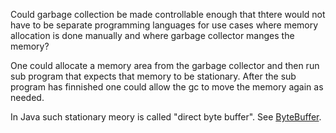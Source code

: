 Could garbage collection be made controllable enough that thtere would not have to be separate programming languages for use cases where memory allocation is done manually and where garbage collector manges the memory?

One could allocate a memory area from the garbage collector and then run sub program that expects that memory to be stationary. After the sub program has finnished one could allow the gc to move the memory again as needed.

In Java such stationary meory is called "direct byte buffer". See [ByteBuffer](https://docs.oracle.com/javase/7/docs/api/java/nio/ByteBuffer.html).